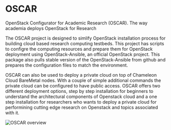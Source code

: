 # OSCAR
OpenStack Configurator for Academic Research (OSCAR). The way academia deploys OpenStack for Research

The OSCAR project is designed to simlify OpenStack installation process for building cloud based research computing testbeds. This project has scripts to configre the computing resources and prepare them for OpenStack deployment using OpenStack-Ansible, an official OpenStack project. This package also pulls stable version of the OpenStack-Ansible from github and prepares the configuration files to match the environment.

OSCAR can also be used to deploy a private cloud on top of Chameleon Cloud BareMetal nodes. With a couple of simple additional commands the private cloud can be configured to have public access. OSCAR offers two different deployment options, step by step installation for beginners to understand the architectural components of Openstack cloud and a one step installation for researchers who wants to deploy a private cloud for performining cutting edge research on Openstack and topics associated with it.

![OSCAR overview](https://github.com/UTSA-OCI/OCI-OpenStack-Ansible/blob/master/Docs/Figures/Slide7.jpg "OSCAR overview" )




